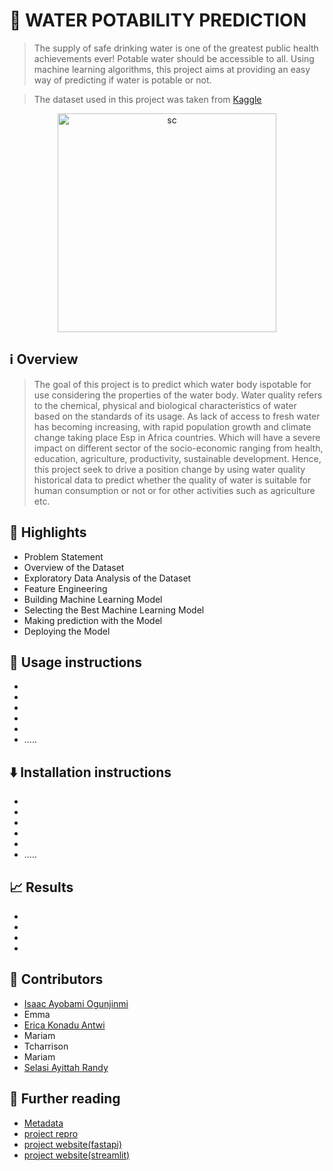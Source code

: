 # 🚰 WATER POTABILITY PREDICTION

> The supply of safe drinking water is one of the greatest public health achievements ever! Potable water should be accessible to all. Using machine learning algorithms, this project aims at providing an easy way of predicting if water is potable or not.

> The dataset used in this project was taken from [Kaggle](https://www.kaggle.com/datasets/adityakadiwal/water-potability)


<p align="center">
    <img width = "350" alt = "sc" class="center" src= "https://user-images.githubusercontent.com/42063516/180430745-25c91d4e-0a55-40ce-95a8-de07e9185122.jpg" / >
    
</p>
 
 

##  ℹ️ Overview 
>  The goal of this project is to predict which water body ispotable for use considering the properties of the water body.
>  Water quality refers to the chemical, physical and biological characteristics of water based on the standards of its usage. 
As lack of access to fresh water has becoming increasing, with rapid population growth and climate change taking place Esp in Africa countries. Which will have a severe impact on different sector of the socio-economic ranging from health, education, agriculture, productivity, sustainable development. Hence, this project seek to drive a position change by using water quality historical data to predict whether the quality of water is suitable for human consumption or not or for other activities such as agriculture etc.


 

## 🌟 Highlights 


- Problem Statement
- Overview of the Dataset
- Exploratory Data Analysis of the Dataset
- Feature Engineering
- Building Machine Learning Model
- Selecting the Best Machine Learning Model
- Making prediction with the Model
- Deploying the Model





## 🚀 Usage instructions

- 
-
-
-
-
- .....


## ⬇️ Installation instructions
- 
-
-
-
-
- .....

## 📈 Results
-
-
-
-


## 👥 Contributors

- [Isaac Ayobami Ogunjinmi](https://github.com/akinyosoyeisaac)
- Emma
- [Erica Konadu Antwi](https://github.com/ericakonadu)
- Mariam
- Tcharrison
- Mariam
- [Selasi Ayittah Randy](https://github.com/Selasi3)

## 📖 Further reading

-  <a href="references\metadata.md"> Metadata </a>
-  [project repro](https://github.com/akinyosoyeisaac/Water_Portability_Prediction)
- [project website(fastapi)](https://water-potability-pred-01.herokuapp.com/docs#/default/prediction_predict_post)
- [project website(streamlit)](https://akinyosoyeisaac-water-portabili-deploymentwater-pota-app-shb41p.streamlitapp.com/)

